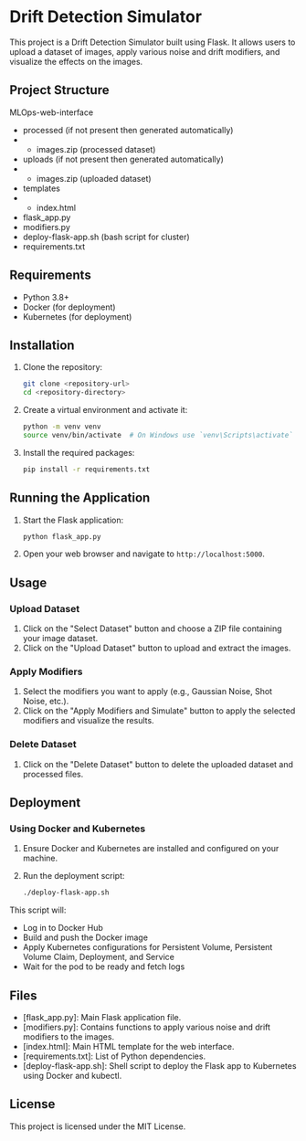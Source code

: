 # Drift Detection Simulator

This project is a Drift Detection Simulator built using Flask. It allows users to upload a dataset of images, apply various noise and drift modifiers, and visualize the effects on the images.

## Project Structure
MLOps-web-interface
- processed (if not present then generated automatically)
- - images.zip (processed dataset)
- uploads (if not present then generated automatically)
- - images.zip (uploaded dataset)
- templates
- - index.html
- flask_app.py
- modifiers.py
- deploy-flask-app.sh (bash script for cluster)
- requirements.txt


## Requirements

- Python 3.8+
- Docker (for deployment)
- Kubernetes (for deployment)

## Installation

1. Clone the repository:
    ```sh
    git clone <repository-url>
    cd <repository-directory>
    ```

2. Create a virtual environment and activate it:
    ```sh
    python -m venv venv
    source venv/bin/activate  # On Windows use `venv\Scripts\activate`
    ```

3. Install the required packages:
    ```sh
    pip install -r requirements.txt
    ```

## Running the Application

1. Start the Flask application:
    ```sh
    python flask_app.py
    ```

2. Open your web browser and navigate to `http://localhost:5000`.

## Usage

### Upload Dataset

1. Click on the "Select Dataset" button and choose a ZIP file containing your image dataset.
2. Click on the "Upload Dataset" button to upload and extract the images.

### Apply Modifiers

1. Select the modifiers you want to apply (e.g., Gaussian Noise, Shot Noise, etc.).
2. Click on the "Apply Modifiers and Simulate" button to apply the selected modifiers and visualize the results.

### Delete Dataset

1. Click on the "Delete Dataset" button to delete the uploaded dataset and processed files.

## Deployment

### Using Docker and Kubernetes

1. Ensure Docker and Kubernetes are installed and configured on your machine.

2. Run the deployment script:
    ```sh
    ./deploy-flask-app.sh
    ```

This script will:
- Log in to Docker Hub
- Build and push the Docker image
- Apply Kubernetes configurations for Persistent Volume, Persistent Volume Claim, Deployment, and Service
- Wait for the pod to be ready and fetch logs

## Files

- [flask_app.py]: Main Flask application file.
- [modifiers.py]: Contains functions to apply various noise and drift modifiers to the images.
- [index.html]: Main HTML template for the web interface.
- [requirements.txt]: List of Python dependencies.
- [deploy-flask-app.sh]: Shell script to deploy the Flask app to Kubernetes using Docker and kubectl.

## License

This project is licensed under the MIT License.
